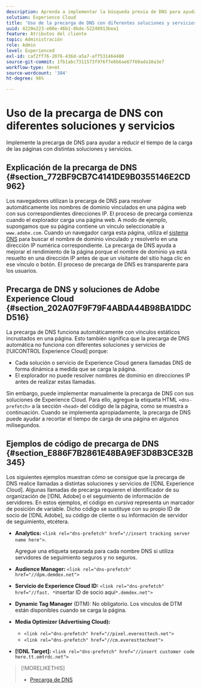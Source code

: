 ```yaml
---
description: Aprenda a implementar la búsqueda previa de DNS para ayudar a reducir los tiempos de carga de la página con diferentes soluciones y servicios en Experience Cloud.
solution: Experience Cloud
title: 'Uso de la precarga de DNS con diferentes soluciones y servicios '
uuid: 4220e223-e00e-46b1-8bde-52248913bea1
feature: Atributos del cliente
topic: Administración
role: Admin
level: Experienced
exl-id: caf2ff76-2076-436d-a5a7-aff531464480
source-git-commit: 1fb1abc7311573f976f7e6b6ae67f60ada10a3e7
workflow-type: tm+mt
source-wordcount: '384'
ht-degree: 96%

---
```


# Uso de la precarga de DNS con diferentes soluciones y servicios

Implemente la precarga de DNS para ayudar a reducir el tiempo de la carga de las páginas con distintas soluciones y servicios.

## Explicación de la precarga de DNS {#section_772BF9CB7C4141DE9B0355146E2CD962}

Los navegadores utilizan la precarga de DNS para resolver automáticamente los nombres de dominio vinculados en una página web con sus correspondientes direcciones IP. El proceso de precarga comienza cuando el explorador carga una página web. A modo de ejemplo, supongamos que su página contiene un vínculo seleccionable a `www.adobe.com`. Cuando un navegador carga esta página, utiliza el [sistema DNS](https://www.networksolutions.com/support/what-is-a-domain-name-server-dns-and-how-does-it-work/) para buscar el nombre de dominio vinculado y resolverlo en una dirección IP numérica correspondiente. La precarga de DNS ayuda a mejorar el rendimiento de la página porque el nombre de dominio ya está resuelto en una dirección IP antes de que un visitante del sitio haga clic en ese vínculo o botón. El proceso de precarga de DNS es transparente para los usuarios.

## Precarga de DNS y soluciones de Adobe Experience Cloud {#section_202A07F9F79F4ABDA44B98BA1DDCD516}

La precarga de DNS funciona automáticamente con vínculos estáticos incrustados en una página. Esto también significa que la precarga de DNS automática no funciona con diferentes soluciones y servicios de [!UICONTROL Experience Cloud] porque:

* Cada solución o servicio de Experience Cloud genera llamadas DNS de forma dinámica a medida que se carga la página.
* El explorador no puede resolver nombres de dominio en direcciones IP antes de realizar estas llamadas.

Sin embargo, puede implementar manualmente la precarga de DNS con sus soluciones de Experience Cloud. Para ello, agregue la etiqueta HTML `<dns-prefetch>` a la sección `<head>` del código de la página, como se muestra a continuación. Cuando se implementa apropiadamente, la precarga de DNS puede ayudar a recortar el tiempo de carga de una página en algunos milisegundos.

## Ejemplos de código de precarga de DNS {#section_E886F7B2861E48BA9EF3D8B3CE32B345}

Los siguientes ejemplos muestran cómo se consigue que la precarga de DNS realice llamadas a distintas soluciones y servicios de [!DNL Experience Cloud]. Algunas llamadas de precarga requieren el identificador de su organización de [!DNL Adobe] o el seguimiento de información de servidores. En estos ejemplos, el código en *cursiva* representa un marcador de posición de variable. Dicho código se sustituye con su propio ID de socio de [!DNL Adobe], su código de cliente o su información de servidor de seguimiento, etcétera.

* **Analytics:** `<link rel="dns-prefetch" href="//insert tracking server name here">`.

   Agregue una etiqueta separada para cada nombre DNS si utiliza servidores de seguimiento seguros y no seguros.

* **Audience Manager:** `<link rel="dns-prefetch" href="//dpm.demdex.net">`

* **Servicio de Experience Cloud ID:** `<link rel="dns-prefetch" href="//fast. *`insertar ID de socio aquí`*.demdex.net">`

* **Dynamic Tag Manager** (DTM): No obligatorio. Los vínculos de DTM están disponibles cuando se carga la página.

* **Media Optimizer (Advertising Cloud):**

   * `<link rel="dns-prefetch" href="//pixel.everesttech.net">`
   * `<link rel="dns-prefetch" href="//cm.everesttechnet">`


* **[!DNL Target]:** `<link rel="dns-prefetch" href="//insert customer code here.tt.omtrdc.net">`

>[!MORELIKETHIS]
>
>* [Precarga de DNS](https://www.chromium.org/developers/design-documents/dns-prefetching)

